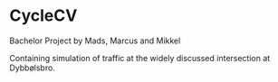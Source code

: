 # CycleCV


Bachelor Project by Mads, Marcus and Mikkel

Containing simulation of traffic at the widely discussed intersection at Dybbølsbro.
